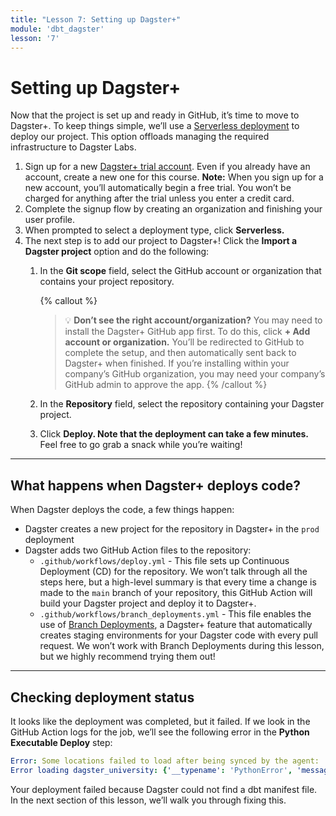 ```yaml
---
title: "Lesson 7: Setting up Dagster+"
module: 'dbt_dagster'
lesson: '7'
---
```


# Setting up Dagster+

Now that the project is set up and ready in GitHub, it’s time to move to Dagster+. To keep things simple, we’ll use a [Serverless deployment](https://docs.dagster.io/dagster-plus/deployment/serverless) to deploy our project. This option offloads managing the required infrastructure to Dagster Labs.

1. Sign up for a new [Dagster+ trial account](https://dagster.cloud/signup). Even if you already have an account, create a new one for this course. **Note:**  When you sign up for a new account, you’ll automatically begin a free trial. You won’t be charged for anything after the trial unless you enter a credit card.
2. Complete the signup flow by creating an organization and finishing your user profile.
3. When prompted to select a deployment type, click **Serverless.**
4. The next step is to add our project to Dagster+! Click the **Import a Dagster project** option and do the following:
    1. In the **Git scope** field, select the GitHub account or organization that contains your project repository.
       
       {% callout %}
       > 💡 **Don’t see the right account/organization?** You may need to install the Dagster+ GitHub app first. To do this, click **+ Add account or organization.** You’ll be redirected to GitHub to complete the setup, and then automatically sent back to Dagster+ when finished. If you’re installing within your company’s GitHub organization, you may need your company’s GitHub admin to approve the app.
       {% /callout %}
        
    2. In the **Repository** field, select the repository containing your Dagster project.
    3. Click **Deploy. Note that the deployment can take a few minutes.** Feel free to go grab a snack while you’re waiting!

---

## What happens when Dagster+ deploys code?

When Dagster deploys the code, a few things happen:

- Dagster creates a new project for the repository in Dagster+ in the `prod` deployment
- Dagster adds two GitHub Action files to the repository:
    - `.github/workflows/deploy.yml` - This file sets up Continuous Deployment (CD) for the repository. We won’t talk through all the steps here, but a high-level summary is that every time a change is made to the `main` branch of your repository, this GitHub Action will build your Dagster project and deploy it to Dagster+.
    - `.github/workflows/branch_deployments.yml` - This file enables the use of [Branch Deployments](https://docs.dagster.io/dagster-cloud/managing-deployments/branch-deployments), a Dagster+ feature that automatically creates staging environments for your Dagster code with every pull request. We won’t work with Branch Deployments during this lesson, but we highly recommend trying them out!

---

## Checking deployment status

It looks like the deployment was completed, but it failed. If we look in the GitHub Action logs for the job, we’ll see the following error in the **Python Executable Deploy** step:

```yaml
Error: Some locations failed to load after being synced by the agent:
Error loading dagster_university: {'__typename': 'PythonError', 'message': "FileNotFoundError: [Errno 2] No such file or directory: '/venvs/3eca07cc1eb5/lib/python3.8/site-packages/working_directory/root/analytics/target/manifest.json'\n" ...
```

Your deployment failed because Dagster could not find a dbt manifest file. In the next section of this lesson, we’ll walk you through fixing this.
